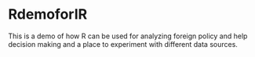 # RdemoforIR

This is a demo of how R can be used for analyzing foreign policy and help decision making and a place to experiment with different data sources.
